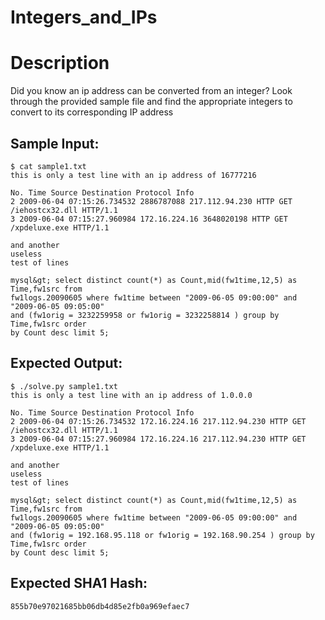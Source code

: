 # Integers_and_IPs

# Description

<p>Did you know an ip address can be converted from an integer? Look through the provided sample file and find the appropriate integers to convert to its corresponding IP address</p>

## Sample Input:

```
$ cat sample1.txt 
this is only a test line with an ip address of 16777216

No. Time Source Destination Protocol Info
2 2009-06-04 07:15:26.734532 2886787088 217.112.94.230 HTTP GET /iehostcx32.dll HTTP/1.1
3 2009-06-04 07:15:27.960984 172.16.224.16 3648020198 HTTP GET /xpdeluxe.exe HTTP/1.1

and another
useless
test of lines

mysql&gt; select distinct count(*) as Count,mid(fw1time,12,5) as Time,fw1src from
fw1logs.20090605 where fw1time between "2009-06-05 09:00:00" and "2009-06-05 09:05:00"
and (fw1orig = 3232259958 or fw1orig = 3232258814 ) group by Time,fw1src order
by Count desc limit 5;
```
## Expected Output:

```
$ ./solve.py sample1.txt 
this is only a test line with an ip address of 1.0.0.0

No. Time Source Destination Protocol Info
2 2009-06-04 07:15:26.734532 172.16.224.16 217.112.94.230 HTTP GET /iehostcx32.dll HTTP/1.1
3 2009-06-04 07:15:27.960984 172.16.224.16 217.112.94.230 HTTP GET /xpdeluxe.exe HTTP/1.1

and another
useless
test of lines

mysql&gt; select distinct count(*) as Count,mid(fw1time,12,5) as Time,fw1src from
fw1logs.20090605 where fw1time between "2009-06-05 09:00:00" and "2009-06-05 09:05:00"
and (fw1orig = 192.168.95.118 or fw1orig = 192.168.90.254 ) group by Time,fw1src order
by Count desc limit 5;
```
## Expected SHA1 Hash:

```
855b70e97021685bb06db4d85e2fb0a969efaec7
```
